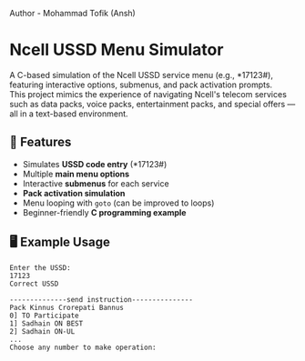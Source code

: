 Author - Mohammad Tofik (Ansh)
# Ncell USSD Menu Simulator

A C-based simulation of the Ncell USSD service menu (e.g., *17123#), featuring interactive options, submenus, and pack activation prompts.  
This project mimics the experience of navigating Ncell's telecom services such as data packs, voice packs, entertainment packs, and special offers — all in a text-based environment.

## 📌 Features
- Simulates **USSD code entry** (*17123#)
- Multiple **main menu options**
- Interactive **submenus** for each service
- **Pack activation simulation**
- Menu looping with `goto` (can be improved to loops)
- Beginner-friendly **C programming example**

## 🖥 Example Usage
```text
Enter the USSD:
17123
Correct USSD

--------------send instruction---------------
Pack Kinnus Crorepati Bannus
0] TO Participate
1] Sadhain ON BEST
2] Sadhain ON-UL
...
Choose any number to make operation:
